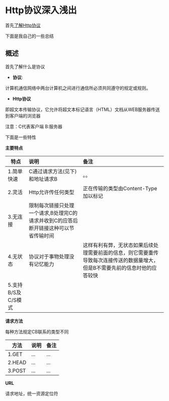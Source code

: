 # Http协议深入浅出

首先[了解Http协议](http://www.cnblogs.com/ranyonsue/p/5984001.html)

下面是我自己的一些总结

## 概述

首先了解什么是协议

- **协议**:

计算机通信网络中两台计算机之间进行通信所必须共同遵守的规定或规则。

- **Http协议**

即超文本传输协议，它允许将超文本标记语言（HTML）文档从WEB服务器传送到客户端的浏览器

注意：C代表客户端 B:服务器


下面是一些特性

**主要特点**

| 特点 | 说明 | 备注 |
| ------------- |:-------------| :-----|
|1.简单快速 |C通过请求方法(见下)和地址请求B | 。。 |
|2.灵活 | Http允许传任何类型| 正在传输的类型由Content-Type加以标记 |
|3.无连接 | 限制每次链接只处理一个请求,B处理完C的请求并收到C的应答后断开链接这种可以节省传输时间|  |
|4.无状态 | 协议对于事物处理没有记忆能力| 这样有利有弊，无状态如果后续处理需要前面的信息，则它需要重传导致每次连接传送的数据量增大，但是B不需要先前的信息时他的应答较快 |
|5.支持B/S及C/S模式 | |  |



**请求方法**

每种方法规定CB联系的类型不同

| 方法 | 说明 | 备注 |
| ------------- |:-------------| :-----|
|1.GET |... |... |
|2.HEAD |... |... |
|3.POST |... |... |

**URL**

请求地址，统一资源定位符






